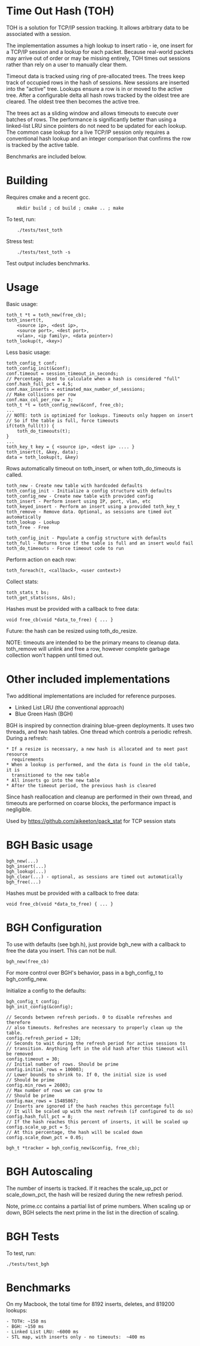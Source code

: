 
# Time Out Hash (TOH)

TOH is a solution for TCP/IP session tracking. It allows arbitrary data to be associated with a session.

The implementation assumes a high lookup to insert ratio - ie, one insert for
a TCP/IP session and a lookup for each packet. Because real-world packets may 
arrive out of order or may be missing entirely, TOH times out sessions rather 
than rely on a user to manually clear them. 

Timeout data is tracked using ring of pre-allocated trees. The trees keep track
of occupied rows in the hash of sessions. New sessions are inserted into the 
"active" tree. Lookups ensure a row is in or moved to the active tree. After a configurable delta all hash rows tracked by the oldest tree are cleared. The 
oldest tree then becomes the active tree.

The trees act as a sliding window and allows timeouts to execute over batches
of rows. The performance is significantly better than using a linked-list LRU
since pointers do not need to be updated for each lookup. The common case
lookup for a live TCP/IP session only requires a conventional hash lookup and
an integer comparison that confirms the row is tracked by the active table.

Benchmarks are included below.

# Building

Requires cmake and a recent gcc.

```
    mkdir build ; cd build ; cmake .. ; make
```

To test, run:

```
    ./tests/test_toth
```

Stress test:

```
    ./tests/test_toth -s
```

Test output includes benchmarks.

# Usage

Basic usage:

    toth_t *t = toth_new(free_cb);
    toth_insert(t, 
        <source ip>, <dest ip>, 
        <source port>, <dest port>, 
        <vlan>, <ip family>, <data pointer>)
    toth_lookup(t, <key>)

Less basic usage:

    toth_config_t conf;
    toth_config_init(&conf);
    conf.timeout = session_timeout_in_seconds;
    // Percentage. Used to calculate when a hash is considered "full"
    conf.hash_full_pct = 4.5; 
    conf.max_inserts = estimated_max_number_of_sessions;
    // Make collisions per row
    conf.max_col_per_row = 3;
    toth_t *t = toth_config_new(&conf, free_cb);
    ...
    // NOTE: toth is optimized for lookups. Timeouts only happen on insert
    // So if the table is full, force timeouts
    if(toth_full(t)) {
        toth_do_timeouts(t);
    }
    ...
    toth_key_t key = { <source ip>, <dest ip> .... }
    toth_insert(t, &key, data);
    data = toth_lookup(t, &key)
    
Rows automatically timeout on toth_insert, or when toth_do_timeouts is called.

    toth_new - Create new table with hardcoded defaults
    toth_config_init - Initialize a config structure with defaults
    toth_config_new - Create new table with provided config
    toth_insert - Perform insert using IP, port, vlan, etc
    toth_keyed_insert - Perform an insert using a provided toth_key_t
    toth_remove - Remove data. Optional, as sessions are timed out automatically
    toth_lookup - Lookup 
    toth_free - Free 

    toth_config_init - Populate a config structure with defaults
    toth_full - Returns true if the table is full and an insert would fail
    toth_do_timeouts - Force timeout code to run

Perform action on each row:

    toth_foreach(t, <callback>, <user context>)

Collect stats:

    toth_stats_t bs;
    toth_get_stats(ssns, &bs);
 
Hashes must be provided with a callback to free data:

    void free_cb(void *data_to_free) { ... }

Future: the hash can be resized using toth_do_resize.

NOTE: timeouts are intended to be the primary means to cleanup data. toth_remove
will unlink and free a row, however complete garbage collection won't happen until
timed out.

# Other included implementations

Two additional implementations are included for reference purposes.

* Linked List LRU (the conventional approach)
* Blue Green Hash (BGH)

BGH is inspired by connection draining blue-green deployments. It uses two
threads, and two hash tables. One thread which controls a periodic refresh.
During a refresh:

    * If a resize is necessary, a new hash is allocated and to meet past resource 
      requirements
    * When a lookup is performed, and the data is found in the old table, it is
      transitioned to the new table
    * All inserts go into the new table
    * After the timeout period, the previous hash is cleared

Since hash reallocation and cleanup are performed in their own thread, and 
timeouts are performed on coarse blocks, the performance impact is negligible.

Used by https://github.com/ajkeeton/pack_stat for TCP session stats

# BGH Basic usage

    bgh_new(...)
    bgh_insert(...)
    bgh_lookup(...)
    bgh_clear(...) - optional, as sessions are timed out automatically
    bgh_free(...)
 
Hashes must be provided with a callback to free data:

    void free_cb(void *data_to_free) { ... }

# BGH Configuration

To use with defaults (see bgh.h), just provide bgh_new with a callback to free
the data you insert. This can not be null.

    bgh_new(free_cb)

For more control over BGH's behavior, pass in a bgh_config_t to bgh_config_new. 

Initialize a config to the defaults:

    bgh_config_t config;
    bgh_init_config(&config);

    // Seconds between refresh periods. 0 to disable refreshes and therefore 
    // also timeouts. Refreshes are necessary to properly clean up the table.
    config.refresh_period = 120; 
    // Seconds to wait during the refresh period for active sessions to 
    // transition. Anything left in the old hash after this timeout will be removed
    config.timeout = 30;
    // Initial number of rows. Should be prime
    config.initial_rows = 100003;
    // Lower bounds to shrink to. If 0, the initial size is used
    // Should be prime
    config.min_rows = 26003;
    // Max number of rows we can grow to
    // Should be prime
    config.max_rows = 15485867;
    // Inserts are ignored if the hash reaches this percentage full
    // It will be scaled up with the next refresh (if configured to do so)
    config.hash_full_pct = 8;
    // If the hash reaches this percent of inserts, it will be scaled up
    config.scale_up_pct = 5;
    // At this percentage, the hash will be scaled down
    config.scale_down_pct = 0.05;
    
    bgh_t *tracker = bgh_config_new(&config, free_cb);

# BGH Autoscaling

The number of inserts is tracked. If it reaches the scale_up_pct or 
scale_down_pct, the hash will be resized during the new refresh period.

Note, prime.cc contains a partial list of prime numbers. When scaling up or 
down, BGH selects the next prime in the list in the direction of scaling.

# BGH Tests

To test, run:

    ./tests/test_bgh

# Benchmarks

On my Macbook, the total time for 8192 inserts, deletes, and 819200 lookups:

    - TOTH: ~150 ms
    - BGH: ~150 ms
    - Linked List LRU: ~6000 ms
    - STL map, with inserts only - no timeouts:  ~400 ms

